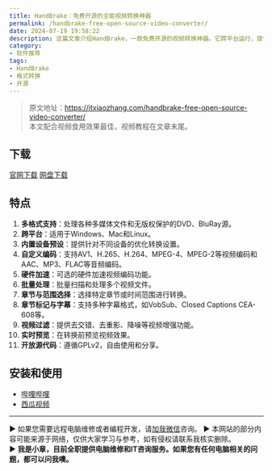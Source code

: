 ```yaml
---
title: HandBrake：免费开源的全能视频转换神器
permalink: /handbrake-free-open-source-video-converter/
date: 2024-07-19 19:58:22
description: 这篇文章介绍HandBrake，一款免费开源的视频转换神器。它跨平台运行，提供便捷的设备预设，支持多种视频格式，支持批量处理。
category:
- 软件推荐
tags:
- HandBrake
- 格式转换
- 开源
---
```



> 原文地址：<https://itxiaozhang.com/handbrake-free-open-source-video-converter/>  
> 本文配合视频食用效果最佳，视频教程在文章末尾。  

## 下载

[官网下载](https://handbrake.fr)
[网盘下载](https://www.123pan.com/s/dptuVv-mZQW3.html)

## 特点

1. **多格式支持**：处理各种多媒体文件和无版权保护的DVD、BluRay源。
2. **跨平台**：适用于Windows、Mac和Linux。
3. **内置设备预设**：提供针对不同设备的优化转换设置。
4. **自定义编码**：支持AV1、H.265、H.264、MPEG-4、MPEG-2等视频编码和AAC、MP3、FLAC等音频编码。
5. **硬件加速**：可选的硬件加速视频编码功能。
6. **批量处理**：批量扫描和处理多个视频文件。
7. **章节与范围选择**：选择特定章节或时间范围进行转换。
8. **章节标记与字幕**：支持多种字幕格式，如VobSub、Closed Captions CEA-608等。
9. **视频过滤**：提供去交错、去重影、降噪等视频增强功能。
10. **实时预览**：在转换前预览视频效果。
11. **开放源代码**：遵循GPLv2，自由使用和分享。

## 安装和使用

- [哔哩哔哩](https://www.bilibili.com/video/BV13PvCeXE41)
- [西瓜视频](https://www.ixigua.com/7397650804745699850)

---
▶ 如果您需要远程电脑维修或者编程开发，请[加我微信](https://itxiaozhang.netlify.app/)咨询。 
▶ 本网站的部分内容可能来源于网络，仅供大家学习与参考，如有侵权请联系我核实删除。  
▶ **我是小章，目前全职提供电脑维修和IT咨询服务。如果您有任何电脑相关的问题，都可以问我噢。**  
